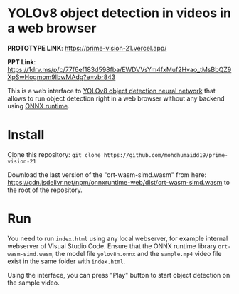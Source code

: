 # YOLOv8 object detection in videos in a web browser

**PROTOTYPE LINK**: https://prime-vision-21.vercel.app/

**PPT Link**: https://1drv.ms/p/c/77f6ef183d598fba/EWDVVsYm4fxMuf2Hvao_tMsBbQZ9XpSwHogmom9IbwMAdg?e=vbr843


This is a web interface to [YOLOv8 object detection neural network](https://ultralytics.com/yolov8) that allows to run object detection right in a web browser without any backend using [ONNX runtime](https://onnxruntime.ai/).



# Install

Clone this repository: `git clone https://github.com/mohdhumaidd19/prime-vision-21`

Download the last version of the "ort-wasm-simd.wasm" from here: https://cdn.jsdelivr.net/npm/onnxruntime-web/dist/ort-wasm-simd.wasm to the root of the repository.

# Run

You need to run `index.html` using any local webserver, for example internal webserver of Visual Studio Code. Ensure that 
the ONNX runtime library `ort-wasm-simd.wasm`, the model file `yolov8n.onnx` and the `sample.mp4` video file exist in the same folder with `index.html`.

Using the interface, you can press "Play" button to start object detection on the sample video. 

